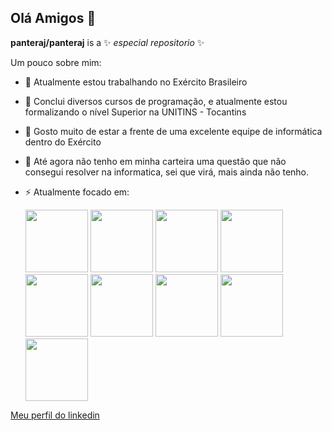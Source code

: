 ## Olá Amigos 👋


**panteraj/panteraj** is a ✨ _especial repositorio_ ✨

Um pouco sobre mim:

- 🔭 Atualmente estou trabalhando no Exército Brasileiro
- 🌱 Conclui diversos cursos de programação, e atualmente estou formalizando o nível Superior na UNITINS - Tocantins
- 👯 Gosto muito de estar a frente de uma excelente equipe de informática dentro do Exército
- 🤔 Até agora não tenho em minha carteira uma questão que não consegui resolver na informatica, sei que virá, mais ainda não tenho. 
- ⚡ Atualmente focado em:

  <img widith="100" height="100" src="https://cdn.jsdelivr.net/gh/devicons/devicon@latest/icons/java/java-original-wordmark.svg" />
  <img widith="100" height="100" src="https://cdn.jsdelivr.net/gh/devicons/devicon@latest/icons/spring/spring-original-wordmark.svg" />
  <img widith="100" height="100" src="https://cdn.jsdelivr.net/gh/devicons/devicon@latest/icons/dotnetcore/dotnetcore-original.svg" />
  <img widith="100" height="100" src="https://cdn.jsdelivr.net/gh/devicons/devicon@latest/icons/csharp/csharp-original.svg" />        
  <img widith="100" height="100" src="https://cdn.jsdelivr.net/gh/devicons/devicon@latest/icons/android/android-original-wordmark.svg" />
  <img widith="100" height="100" src="https://cdn.jsdelivr.net/gh/devicons/devicon@latest/icons/firebase/firebase-original-wordmark.svg" />
  <img widith="100" height="100" src="https://cdn.jsdelivr.net/gh/devicons/devicon@latest/icons/mysql/mysql-original-wordmark.svg" />
  <img widith="100" height="100" src="https://cdn.jsdelivr.net/gh/devicons/devicon@latest/icons/postgresql/postgresql-original-wordmark.svg" />
  <img widith="100" height="100" src="https://cdn.jsdelivr.net/gh/devicons/devicon@latest/icons/linux/linux-original.svg" />
          
          
          
          
  
          
   
[Meu perfil do linkedin](https://www.linkedin.com/in/arnaldo-araujo-jr)

